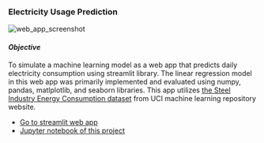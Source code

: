 ### **Electricity Usage Prediction**
![web_app_screenshot](https://github.com/user-attachments/assets/a25bfe09-e368-47fc-92e6-c6d77b2c688f)
#### *Objective*
To simulate a machine learning model as a web app that predicts daily electricity consumption using streamlit library.
The linear regression model in this web app was primarily implemented and evaluated using numpy, pandas, matlplotlib, and seaborn libraries.
This app utilizes [the Steel Industry Energy Consumption dataset](https://archive.ics.uci.edu/dataset/851/steel+industry+energy+consumption) from UCI machine learning repository website.
* [Go to streamlit web app](https://electricity-usage-prediction.streamlit.app/)
* [Jupyter notebook of this project](https://github.com/mohammad-agus/electricity-usage-prediction-web-app/blob/main/steel_industry_energy_consumption.ipynb)

